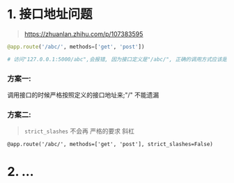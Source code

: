 # 1. 接口地址问题

> https://zhuanlan.zhihu.com/p/107383595

```python
@app.route('/abc/', methods=['get', 'post'])

# 访问"127.0.0.1:5000/abc",会报错, 因为接口定义是"/abc/", 正确的调用方式应该是 "127.0.0.1:5000/abc/"
```

### 方案一:

调用接口的时候严格按照定义的接口地址来;"/" 不能遗漏

### 方案二:

> `strict_slashes` 不会再 严格的要求 斜杠

```
@app.route('/abc/', methods=['get', 'post'], strict_slashes=False)
```



# 2. ...